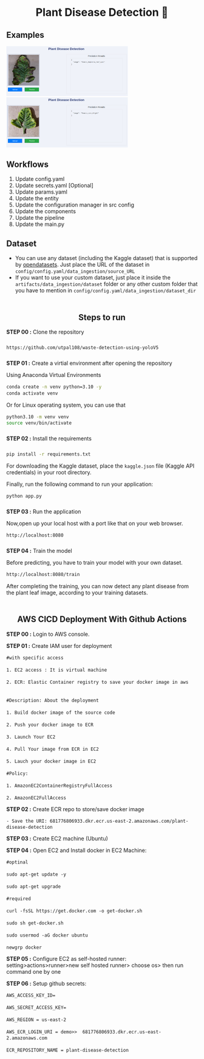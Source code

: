# <div align='center'>Plant Disease Detection 🚀</div>


## Examples

<img src="examples/example_01.png" width="320">&nbsp;&nbsp;&nbsp;&nbsp;
<img src="examples/example_02.png" width="320">


## Workflows

1. Update config.yaml
2. Update secrets.yaml [Optional]
3. Update params.yaml
4. Update the entity
5. Update the configuration manager in src config
6. Update the components
7. Update the pipeline 
8. Update the main.py


## Dataset

* You can use any dataset (including the Kaggle dataset) that is supported by [opendatasets](https://github.com/JovianHQ/opendatasets). Just place the URL of the dataset in `config/config.yaml/data_ingestion/source_URL` 
* If you want to use your custom dataset, just place it inside the `artifacts/data_ingestion/dataset` folder or any other custom folder that you have to mention in `config/config.yaml/data_ingestion/dataset_dir` 



## <div style="padding-top: 20px" align="center"> Steps to run </div>

<div style="padding-bottom:10px"><b>STEP 00 :</b> Clone the repository</div>

```bash
https://github.com/utpal108/waste-detection-using-yoloV5
```
<div style="padding-top:10px"><b>STEP 01 :</b> Create a virtial environment after opening the repository</div>

Using Anaconda Virtual Environments

```bash
conda create -n venv python=3.10 -y
conda activate venv
```
Or for Linux operating system, you can use that

```bash
python3.10 -m venv venv
source venv/bin/activate
```

<div style="padding-top:10px; padding-bottom:10px"><b>STEP 02 :</b> Install the requirements</div>

```bash
pip install -r requirements.txt
```
For downloading the Kaggle dataset, place the `kaggle.json` file (Kaggle API credentials) in your root directory.

Finally, run the following command to run your application:
```bash
python app.py
```

<div style="padding-top:10px"><b>STEP 03 :</b> Run the application</div>

Now,open up your local host with a port like that on your web browser.
```bash
http://localhost:8080
```
<div style="padding-top:10px"><b>STEP 04 :</b> Train the model</div>

Before predicting, you have to train your model with your own dataset.
```bash
http://localhost:8080/train
```
After completing the training, you can now detect any plant disease from the plant leaf image, according to your training datasets.


## <div style="padding-top: 20px" align="center"> AWS CICD Deployment With Github Actions </div>


**STEP 00 :** Login to AWS console.

**STEP 01 :** Create IAM user for deployment

	#with specific access

	1. EC2 access : It is virtual machine

	2. ECR: Elastic Container registry to save your docker image in aws


	#Description: About the deployment

	1. Build docker image of the source code

	2. Push your docker image to ECR

	3. Launch Your EC2 

	4. Pull Your image from ECR in EC2

	5. Lauch your docker image in EC2

	#Policy:

	1. AmazonEC2ContainerRegistryFullAccess

	2. AmazonEC2FullAccess

	
**STEP 02 :** Create ECR repo to store/save docker image

    - Save the URI: 681776806933.dkr.ecr.us-east-2.amazonaws.com/plant-disease-detection

	
**STEP 03 :** Create EC2 machine (Ubuntu) 

**STEP 04 :** Open EC2 and Install docker in EC2 Machine:
	
	
	#optinal

	sudo apt-get update -y

	sudo apt-get upgrade
	
	#required

	curl -fsSL https://get.docker.com -o get-docker.sh

	sudo sh get-docker.sh

	sudo usermod -aG docker ubuntu

	newgrp docker
	
**STEP 05 :** Configure EC2 as self-hosted runner:
    setting>actions>runner>new self hosted runner> choose os> then run command one by one

**STEP 06 :** Setup github secrets:

    AWS_ACCESS_KEY_ID=

    AWS_SECRET_ACCESS_KEY=

    AWS_REGION = us-east-2

    AWS_ECR_LOGIN_URI = demo>>  681776806933.dkr.ecr.us-east-2.amazonaws.com

    ECR_REPOSITORY_NAME = plant-disease-detection